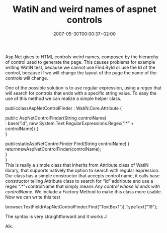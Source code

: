 ﻿---
title: "WatiN and weird names of aspnet controls"
description: ""
date: 2007-05-30T00:00:37+02:00
draft: false
tags: [ASPNET,Testing]
categories: [ASPNET,Testing]
---
Asp.Net gives to HTML controls weird names, composed by the hierarchy of control used to generate the page. This causes problems for example writing WatiN test, because we cannot use Find.ById or use the Id of the control, because if we will change the layout of the page the name of the controls will change.

One of the possible solution is to use regular expression, using a regex that will search for controls that ends with a specific string value. To easy the use of this method we can realize a simple helper class.

publicclassAspNetControlFinder  :  WatiN.Core.Attribute  {  
  
public  AspNetControlFinder(String  controlName)  
        :  base(“id”,  new  System.Text.RegularExpressions.Regex(“.\*”  +  controlName))  {  
  }  
  
publicstaticAspNetControlFinder  Find(String  controlName)  {  
returnnewAspNetControlFinder(controlName);  
  }  
}      
This is really a simple class that inherits from Attribute class of WatiN library, that supports natively the option to search with regular expression. Our class has a simple constructor that accepts control name, it calls base constructor telling Attribute class to search for “id” addribute and use a regex “.\*”+controlName that simply means *Any control whose id ends with controlName*. We include a Factory Method to make this class more usable. Now we can write this test

browser.TextField(AspNetControlFinder.Find(“TextBox1”)).TypeText(“19”);

The syntax is very straightforward and it works J

Alk.
